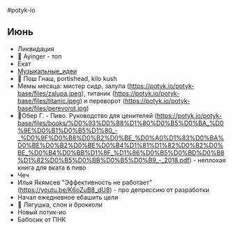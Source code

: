 #potyk-io

## Июнь

- Ликвидация
- 🍺 Ayinger - топ
- Екат
- [Музыкальные_идеи](../player/Музыкальные_идеи.canvas)
- 🎵 Пош Гнаш, portishead, kilo kush
- Мемы месяца: мистер сидр, залупа (https://potyk.io/potyk-base/files/zalupa.jpeg), титаник (https://potyk.io/potyk-base/files/titanic.jpeg) и переворот
 (https://potyk.io/potyk-base/files/perevorot.jpg)
- 📘Обер Г. - Пиво. Руководство для ценителей (https://potyk.io/potyk-base/files/books/%D0%93%D0%B8%D1%80%D0%B5%D0%BA_%D0%9E%D0%B1%D0%B5%D1%80_-_%D0%9F%D0%B8%D0%B2%D0%BE_%D0%A0%D1%83%D0%BA%D0%BE%D0%B2%D0%BE%D0%B4%D1%81%D1%82%D0%B2%D0%BE_%D0%B4%D0%BB%D1%8F_%D1%86%D0%B5%D0%BD%D0%B8%D1%82%D0%B5%D0%BB%D0%B5%D0%B9_-_2018.pdf) - неплохая книга для вката в пиво
- Чеч
-  Илья Якямсев "Эффективность не работает" (https://youtu.be/K6oZuB8_dU8) - про депрессию от разработки
- Начал ежедневное ебашить цели
- 📘 Лягушка, слон и брокколи
- Новый потик-ио
- Бабосик от ПНК
